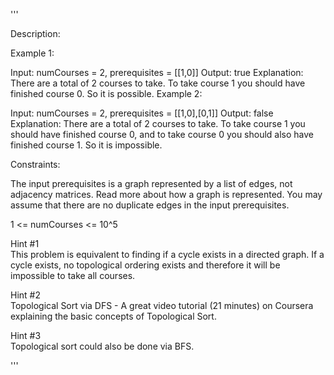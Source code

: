 '''

Description:

Example 1:

Input: numCourses = 2, prerequisites = [[1,0]]
Output: true
Explanation: There are a total of 2 courses to take. 
             To take course 1 you should have finished course 0. So it is possible.
Example 2:

Input: numCourses = 2, prerequisites = [[1,0],[0,1]]
Output: false
Explanation: There are a total of 2 courses to take. 
             To take course 1 you should have finished course 0, and to take course 0 you should
             also have finished course 1. So it is impossible.
 

Constraints:

The input prerequisites is a graph represented by a list of edges, not adjacency matrices. Read more about how a graph is represented.
You may assume that there are no duplicate edges in the input prerequisites.

1 <= numCourses <= 10^5

Hint #1  
This problem is equivalent to finding if a cycle exists in a directed graph. If a cycle exists, no topological ordering exists and therefore it will be impossible to take all courses.

Hint #2  
Topological Sort via DFS - A great video tutorial (21 minutes) on Coursera explaining the basic concepts of Topological Sort.

Hint #3  
Topological sort could also be done via BFS.

'''